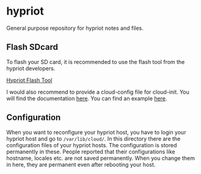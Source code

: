 # hypriot

General purpose repository for hypriot notes and files.

## Flash SDcard

To flash your SD card, it is recommended to use the flash tool from the hypriot developers.

[Hypriot Flash Tool](https://github.com/hypriot/flash)

I would also recommend to provide a cloud-config file for cloud-init. You will find the documentation [here](https://cloudinit.readthedocs.io/en/latest/). You can find an example [here](https://github.com/racoon63/hypriot/cloud-init/cloud-config.example.yaml).

## Configuration

When you want to reconfigure your hypriot host, you have to login your hypriot host and go to `/var/lib/cloud/`. In this directory there are the configuration files of your hypriot hosts. The configuration is stored permanently in these. People reported that their configurations like hostname, locales etc. are not saved permanently. When you change them in here, they are permanent even after rebooting your host.
